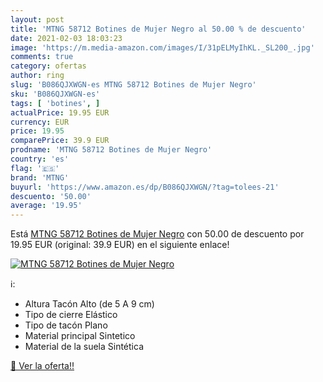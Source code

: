 ```yaml
---
layout: post
title: 'MTNG 58712 Botines de Mujer Negro al 50.00 % de descuento'
date: 2021-02-03 18:03:23
image: 'https://m.media-amazon.com/images/I/31pELMyIhKL._SL200_.jpg'
comments: true
category: ofertas
author: ring
slug: 'B086QJXWGN-es MTNG 58712 Botines de Mujer Negro'
sku: 'B086QJXWGN-es'
tags: [ 'botines', ]
actualPrice: 19.95 EUR
currency: EUR
price: 19.95
comparePrice: 39.9 EUR
prodname: 'MTNG 58712 Botines de Mujer Negro'
country: 'es'
flag: '🇪🇸'
brand: 'MTNG'
buyurl: 'https://www.amazon.es/dp/B086QJXWGN/?tag=tolees-21'
descuento: '50.00'
average: '19.95'
---
```


Está [MTNG 58712 Botines de Mujer Negro](https://www.amazon.es/dp/B086QJXWGN/?tag=tolees-21) con 50.00 de descuento por 19.95 EUR (original: 39.9 EUR) en el siguiente enlace!

[![MTNG 58712 Botines de Mujer Negro](https://m.media-amazon.com/images/I/31pELMyIhKL._SL200_.jpg)](https://www.amazon.es/dp/B086QJXWGN/?tag=tolees-21)

ℹ️:

- Altura Tacón Alto (de 5 A 9 cm)
- Tipo de cierre Elástico
- Tipo de tacón Plano
- Material principal Sintetico
- Material de la suela Sintética

[🛒 Ver la oferta!!](https://www.amazon.es/dp/B086QJXWGN/?tag=tolees-21)

